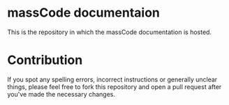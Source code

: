 # massCode documentaion

This is the repository in which the massCode documentation is hosted.

# Contribution

If you spot any spelling errors, incorrect instructions or generally unclear things, please feel free to fork this repository and open a pull request after you've made the necessary changes.
